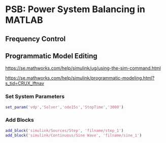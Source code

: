 # PSB: Power System Balancing in MATLAB

## Frequency Control



## Programmatic Model Editing

https://se.mathworks.com/help/simulink/ug/using-the-sim-command.html

https://se.mathworks.com/help/simulink/programmatic-modeling.html?s_tid=CRUX_lftnav

### Set System Parameters

```matlab
set_param('vdp','Solver','ode15s','StopTime','3000')
```

### Add Blocks

```matlab
add_block('simulink/Sources/Step', 'filname/step_1')
add_block('simulink/Continuous/Sine Wave', 'filname/sine_1')
```
